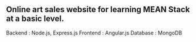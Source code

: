 ## Online art sales website for learning MEAN Stack at a basic level.

Backend : Node.js, Express.js
Frontend : Angular.js
Database : MongoDB